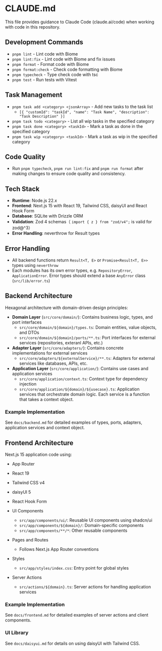 # CLAUDE.md

This file provides guidance to Claude Code (claude.ai/code) when working with code in this repository.

## Development Commands

- `pnpm lint` - Lint code with Biome
- `pnpm lint:fix` - Lint code with Biome and fix issues
- `pnpm format` - Format code with Biome
- `pnpm format:check` - Check code formatting with Biome
- `pnpm typecheck` - Type check code with tsc
- `pnpm test` - Run tests with Vitest

## Task Management

- `pnpm task add <category> <jsonArray>` - Add new tasks to the task list
    - `[{ "customId": "taskId", "name": "Task Name", "description": "Task Description" }]`
- `pnpm task todo <category>` - List all wip tasks in the specified category
- `pnpm task done <category> <taskId>` - Mark a task as done in the specified category
- `pnpm task wip <category> <taskId>` - Mark a task as wip in the specified category

## Code Quality

- Run `pnpm typecheck`, `pnpm run lint:fix` and `pnpm run format` after making changes to ensure code quality and consistency.

## Tech Stack

- **Runtime**: Node.js 22.x
- **Frontend**: Next.js 15 with React 19, Tailwind CSS, daisyUI and React Hook Form
- **Database**: SQLite with Drizzle ORM
- **Validation**: Zod 4 schemas（ `import { z } from "zod/v4";` is valid for zod@^3）
- **Error Handling**: neverthrow for Result types

## Error Handling

- All backend functions return `Result<T, E>` or `Promise<Result<T, E>>` types using `neverthrow`
- Each modules has its own error types, e.g. `RepositoryError`, `ApplicationError`. Error types should extend a base `AnyError` class (`src/lib/error.ts`)

## Backend Architecture

Hexagonal architecture with domain-driven design principles:

- **Domain Layer** (`src/core/domain/`): Contains business logic, types, and port interfaces
    - `src/core/domain/${domain}/types.ts`: Domain entities, value objects, and DTOs
    - `src/core/domain/${domain}/ports/**.ts`: Port interfaces for external services (repositories, exteranl APIs, etc.)
- **Adapter Layer** (`src/core/adapters/`): Contains concrete implementations for external services
    - `src/core/adapters/${externalService}/**.ts`: Adapters for external services like databases, APIs, etc.
- **Application Layer** (`src/core/application/`): Contains use cases and application services
    - `src/core/application/context.ts`: Context type for dependency injection
    - `src/core/application/${domain}/${usecase}.ts`: Application services that orchestrate domain logic. Each service is a function that takes a context object.

### Example Implementation

See `docs/backend.md` for detailed examples of types, ports, adapters, application services and context object.

## Frontend Architecture

Next.js 15 application code using:

- App Router
- React 19
- Tailwind CSS v4
- daisyUI 5
- React Hook Form

- UI Components
    - `src/app/components/ui/`: Reusable UI components using shadcn/ui
    - `src/app/components/${domain}/`: Domain-specific components
    - `src/app/components/**/*`: Other reusable components
- Pages and Routes
    - Follows Next.js App Router conventions
- Styles
    - `src/app/styles/index.css`: Entry point for global styles
- Server Actions
    - `src/actions/${domain}.ts`: Server actions for handling application services

### Example Implementation

See `docs/frontend.md` for detailed examples of server actions and client components.

### UI Library

See `docs/daisyui.md` for details on using daisyUI with Tailwind CSS.
